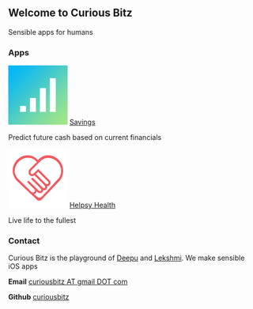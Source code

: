 ## Welcome to Curious Bitz

Sensible apps for humans

### Apps

![Savings - Future Finance](https://github.com/curiousbitz/curiousbitz.github.io/blob/master/Images/Savings.png) [Savings](https://itunes.apple.com/us/app/helpsy/id1194352663?mt=8)

Predict future cash based on current financials

![Helpsy](https://github.com/curiousbitz/curiousbitz.github.io/blob/master/Images/Helpsy.png) [Helpsy Health](https://itunes.apple.com/us/app/helpsy/id1194352663?mt=8)

Live life to the fullest

### Contact

Curious Bitz is the playground of [Deepu](https://www.linkedin.com/in/deepumukundan/) and [Lekshmi](https://www.linkedin.com/in/lekshmiraveendranath/). We make sensible iOS apps

**Email** [curiousbitz AT gmail DOT com](mailto:curiousbitz@gmail.com)

**Github** [curiousbitz](https://github.com/curiousbitz)
